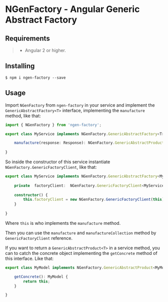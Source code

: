 # NGenFactory - Angular Generic Abstract Factory

## Requirements

>- Angular 2 or higher.

## Installing

	$ npm i ngen-factory --save

## Usage

Import ```NGenFactory``` from ```ngen-factory``` in your service and implement the ```GenericAbstractFactory<T>``` interface, implementing the  ```manufacture``` method, like that:

```typescript
import { NGenFactory } from 'ngen-factory';

export class MyService implements NGenFactory.GenericAbstractFactory<T> {

	manufacture(response: Response): NGenFactory.GenericAbstractProduct<T>
		
}
```

So inside the constructor of this service instantiate ```NGenFactory.GenericFactoryClient```, like that:

```typescript
export class MyService implements NGenFactory.GenericAbstractFactory<MyService> {
	
	private  factoryClient:  NGenFactory.GenericFactoryClient<MyService>;
	
	constructor() {
		this.factoryClient = new NGenFactory.GenericFactoryClient(this);
	}
	
}
```

Where ```this``` is who implements the ```manufacture``` method.

Then you can use the ```manufacture``` and ```manufactureCollection``` method by ```GenericFactoryClient``` reference.

If you want to return a ```GenericAbstractProduct<T>``` in a service method, you can to catch the concrete object implementing the ```getConcrete``` method of this interface. Like that:

```typescript
export class MyModel implements NGenFactory.GenericAbstractProduct<MyModel> {

	getConcrete(): MyModel {
		return this;
	}

}
```

